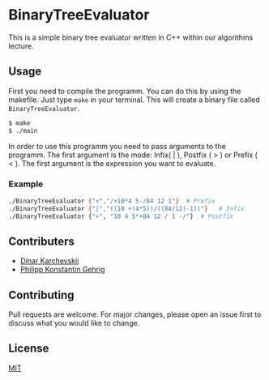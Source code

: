 # BinaryTreeEvaluator

This is a simple binary tree evaluator written in C++ within our algorithms lecture.

## Usage
First you need to compile the programm. You can do this by using the makefile. Just type `make` in your terminal. This will create a binary file called `BinaryTreeEvaluator`.

```bash
$ make
$ ./main
```


In order to use this programm you need to pass arguments to the programm. The first argument is the mode: Infix( | ), Postfix ( > ) or Prefix ( < ). The first argument is the expression you want to evaluate.

### Example
```bash
./BinaryTreeEvaluator {"<","/+10*4 5-/84 12 1"}  # Prefix
./BinaryTreeEvaluator {"|","((10 +(4*5))/((84/12)-1))"}   # Infix
./BinaryTreeEvaluator {">", "10 4 5*+84 12 / 1 -/"}  # Postfix
```

## Contributers
- [Dinar Karchevskii](https://github.com/karchevskii)
- [Philipp Konstantin Gehrig](https://github.com/philippgehrig)

## Contributing
Pull requests are welcome. For major changes, please open an issue first to discuss what you would like to change.

## License
[MIT](https://choosealicense.com/licenses/mit/)

